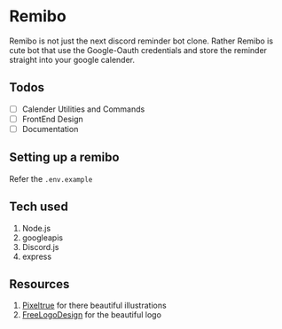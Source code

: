 # Remibo

Remibo is not just the next discord reminder bot clone. Rather Remibo is cute bot that use the Google-Oauth credentials and store the reminder straight into your google calender.

## Todos

- [ ] Calender Utilities and Commands
- [ ] FrontEnd Design
- [ ] Documentation

## Setting up a remibo

Refer the `.env.example`

## Tech used

1. Node.js
2. googleapis
3. Discord.js
4. express

## Resources

1. [Pixeltrue](https://www.pixeltrue.com) for there beautiful illustrations
2. [FreeLogoDesign](https://www.freelogodesign.org/) for the beautiful logo
